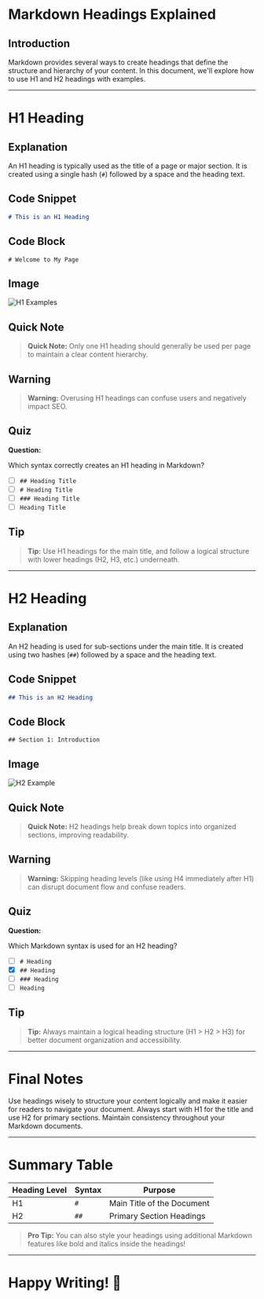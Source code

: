 # Markdown Headings Explained

## Introduction
Markdown provides several ways to create headings that define the structure and hierarchy of your content. In this document, we'll explore how to use H1 and H2 headings with examples.

---

# H1 Heading

## Explanation
An H1 heading is typically used as the title of a page or major section. It is created using a single hash (`#`) followed by a space and the heading text.

## Code Snippet
```markdown
# This is an H1 Heading
```

## Code Block
```
# Welcome to My Page
```

## Image
![H1 Examples](https://placehold.co/600x400?text=H1+Heading+Example)

## Quick Note
> **Quick Note:** Only one H1 heading should generally be used per page to maintain a clear content hierarchy.

## Warning
> **Warning:** Overusing H1 headings can confuse users and negatively impact SEO.

## Quiz
**Question:**

Which syntax correctly creates an H1 heading in Markdown?

- [ ] `## Heading Title`
- [ ] `# Heading Title`
- [ ] `### Heading Title`
- [ ] `Heading Title`

## Tip
> **Tip:** Use H1 headings for the main title, and follow a logical structure with lower headings (H2, H3, etc.) underneath.

---

# H2 Heading

## Explanation
An H2 heading is used for sub-sections under the main title. It is created using two hashes (`##`) followed by a space and the heading text.

## Code Snippet
```markdown
## This is an H2 Heading
```

## Code Block
```
## Section 1: Introduction
```

## Image
![H2 Example](https://placehold.co/600x400?text=H2+Heading+Example)

## Quick Note
> **Quick Note:** H2 headings help break down topics into organized sections, improving readability.

## Warning
> **Warning:** Skipping heading levels (like using H4 immediately after H1) can disrupt document flow and confuse readers.

## Quiz
**Question:**

Which Markdown syntax is used for an H2 heading?

- [ ] `# Heading`
- [x] `## Heading`
- [ ] `### Heading`
- [ ] `Heading`

## Tip
> **Tip:** Always maintain a logical heading structure (H1 > H2 > H3) for better document organization and accessibility.

---

# Final Notes

Use headings wisely to structure your content logically and make it easier for readers to navigate your document. Always start with H1 for the title and use H2 for primary sections. Maintain consistency throughout your Markdown documents.

---

# Summary Table

| Heading Level | Syntax  | Purpose                       |
|---------------|---------|-------------------------------|
| H1            | `#`     | Main Title of the Document     |
| H2            | `##`    | Primary Section Headings       |


> **Pro Tip:** You can also style your headings using additional Markdown features like bold and italics inside the headings!

---

# Happy Writing! 🌟

